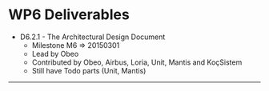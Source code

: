 WP6 Deliverables
====

- D6.2.1 - The Architectural Design Document
	- Milestone M6 => 20150301 
	- Lead by Obeo
	- Contributed by Obeo, Airbus, Loria, Unit, Mantis and KoçSistem
	- Still have Todo parts (Unit, Mantis)
	
---------------------------------------------------------------------------
